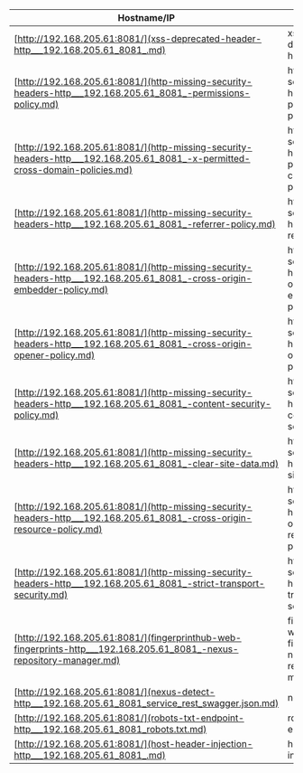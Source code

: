 | Hostname/IP | Finding | Severity |
| --- | --- | --- |
| [http://192.168.205.61:8081/](xss-deprecated-header-http___192.168.205.61_8081_.md) | xss-deprecated-header  | info |
| [http://192.168.205.61:8081/](http-missing-security-headers-http___192.168.205.61_8081_-permissions-policy.md) | http-missing-security-headers permissions-policy | info |
| [http://192.168.205.61:8081/](http-missing-security-headers-http___192.168.205.61_8081_-x-permitted-cross-domain-policies.md) | http-missing-security-headers x-permitted-cross-domain-policies | info |
| [http://192.168.205.61:8081/](http-missing-security-headers-http___192.168.205.61_8081_-referrer-policy.md) | http-missing-security-headers referrer-policy | info |
| [http://192.168.205.61:8081/](http-missing-security-headers-http___192.168.205.61_8081_-cross-origin-embedder-policy.md) | http-missing-security-headers cross-origin-embedder-policy | info |
| [http://192.168.205.61:8081/](http-missing-security-headers-http___192.168.205.61_8081_-cross-origin-opener-policy.md) | http-missing-security-headers cross-origin-opener-policy | info |
| [http://192.168.205.61:8081/](http-missing-security-headers-http___192.168.205.61_8081_-content-security-policy.md) | http-missing-security-headers content-security-policy | info |
| [http://192.168.205.61:8081/](http-missing-security-headers-http___192.168.205.61_8081_-clear-site-data.md) | http-missing-security-headers clear-site-data | info |
| [http://192.168.205.61:8081/](http-missing-security-headers-http___192.168.205.61_8081_-cross-origin-resource-policy.md) | http-missing-security-headers cross-origin-resource-policy | info |
| [http://192.168.205.61:8081/](http-missing-security-headers-http___192.168.205.61_8081_-strict-transport-security.md) | http-missing-security-headers strict-transport-security | info |
| [http://192.168.205.61:8081/](fingerprinthub-web-fingerprints-http___192.168.205.61_8081_-nexus-repository-manager.md) | fingerprinthub-web-fingerprints nexus-repository-manager | info |
| [http://192.168.205.61:8081/](nexus-detect-http___192.168.205.61_8081_service_rest_swagger.json.md) | nexus-detect  | info |
| [http://192.168.205.61:8081/](robots-txt-endpoint-http___192.168.205.61_8081_robots.txt.md) | robots-txt-endpoint  | info |
| [http://192.168.205.61:8081/](host-header-injection-http___192.168.205.61_8081_.md) | host-header-injection  | info |
